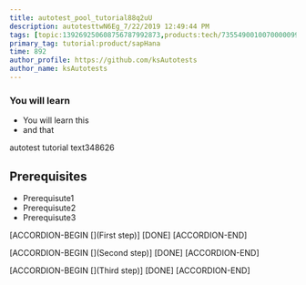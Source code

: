 ```yaml
---
title: autotest_pool_tutorial88q2uU
description: autotesttwN6Eg_7/22/2019 12:49:44 PM
tags: [topic:139269250608756787992873,products:tech/73554900100700000996,tutorial:experience/advanced]
primary_tag: tutorial:product/sapHana
time: 892
author_profile: https://github.com/ksAutotests
author_name: ksAutotests
---
```

### You will learn
- You will learn this
- and that

autotest tutorial text348626

## Prerequisites
- Prerequisute1
- Prerequisute2
- Prerequisute3

[ACCORDION-BEGIN [](First step)]
[DONE]
[ACCORDION-END]

[ACCORDION-BEGIN [](Second step)]
[DONE]
[ACCORDION-END]

[ACCORDION-BEGIN [](Third step)]
[DONE]
[ACCORDION-END]

